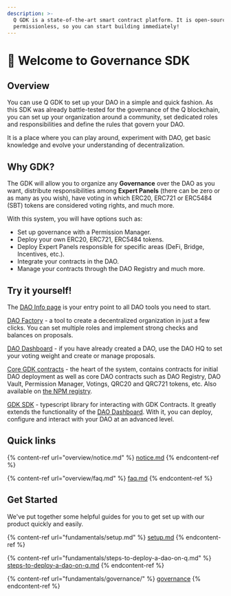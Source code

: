 ```yaml
---
description: >-
  Q GDK is a state-of-the-art smart contract platform. It is open-source and
  permissionless, so you can start building immediately!
---
```


# 👋 Welcome to Governance SDK

## Overview

You can use Q GDK to set up your DAO in a simple and quick fashion. As this SDK was already battle-tested for the governance of the Q blockchain, you can set up your organization around a community, set dedicated roles and responsibilities and define the rules that govern your DAO.

It is a place where you can play around, experiment with DAO, get basic knowledge and evolve your understanding of decentralization.

## Why GDK?

The GDK will allow you to organize any **Governance** over the DAO as you want, distribute responsibilities among **Expert Panels** (there can be zero or as many as you wish), have voting in which ERC20, ERC721 or ERC5484 (SBT) tokens are considered voting rights, and much more.

With this system, you will have options such as:

* Set up governance with a Permission Manager.
* Deploy your own ERC20, ERC721, ERC5484 tokens.
* Deploy Expert Panels responsible for specific areas (DeFi, Bridge, Incentives, etc.).
* Integrate your contracts in the DAO.
* Manage your contracts through the DAO Registry and much more.

## Try it yourself!

The [DAO Info page](https://q-dao.tools/) is your entry point to all DAO tools you need to start.

[DAO Factory](https://factory.q-dao.tools/) - a tool to create a decentralized organization in just a few clicks. You can set multiple roles and implement strong checks and balances on proposals.

[DAO Dashboard](https://hq.q-dao.tools/) - if you have already created a DAO, use the DAO HQ to set your voting weight and create or manage proposals.

[Core GDK contracts](https://gitlab.com/q-dev/q-gdk/gdk-contracts) - the heart of the system, contains contracts for initial DAO deployment as well as core DAO contracts such as DAO Registry, DAO Vault, Permission Manager, Votings, QRC20 and QRC721 tokens, etc.  Also available on [the NPM registry](https://www.npmjs.com/package/@q-dev/gdk-contracts).&#x20;

[GDK SDK](https://gitlab.com/q-dev/q-gdk/gdk-sdk) - typescript library for interacting with GDK Contracts. It greatly extends the functionality of the [DAO Dashboard](https://hq.q-dao.tools/). With it, you can deploy, configure and interact with your DAO at an advanced level.

## Quick links

{% content-ref url="overview/notice.md" %}
[notice.md](overview/notice.md)
{% endcontent-ref %}

{% content-ref url="overview/faq.md" %}
[faq.md](overview/faq.md)
{% endcontent-ref %}

## Get Started

We've put together some helpful guides for you to get set up with our product quickly and easily.

{% content-ref url="fundamentals/setup.md" %}
[setup.md](fundamentals/setup.md)
{% endcontent-ref %}

{% content-ref url="fundamentals/steps-to-deploy-a-dao-on-q.md" %}
[steps-to-deploy-a-dao-on-q.md](fundamentals/steps-to-deploy-a-dao-on-q.md)
{% endcontent-ref %}

{% content-ref url="fundamentals/governance/" %}
[governance](fundamentals/governance/)
{% endcontent-ref %}

